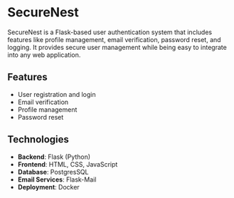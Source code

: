 
# SecureNest

SecureNest is a Flask-based user authentication system that includes features like profile management, email verification, password reset, and logging. It provides secure user management while being easy to integrate into any web application.

## Features

- User registration and login
- Email verification
- Profile management
- Password reset


## Technologies

- **Backend**: Flask (Python)
- **Frontend**: HTML, CSS, JavaScript
- **Database**: PostgresSQL
- **Email Services**: Flask-Mail
- **Deployment**: Docker

